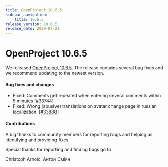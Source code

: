 ```yaml
---
title: OpenProject 10.6.5
sidebar_navigation:
    title: 10.6.5
release_version: 10.6.5
release_date: 2020-07-21
---
```


# OpenProject 10.6.5

We released [OpenProject 10.6.5](https://community.openproject.org/versions/1446).
The release contains several bug fixes and we recommend updating to the newest version.

<!--more-->
#### Bug fixes and changes

- Fixed: Comments get repeated when entering several comments within 5 minutes \[[#33744](https://community.openproject.org/wp/33744)\]
- Fixed: Wrong (abusive) translations on avatar change page in russian localization.  \[[#33888](https://community.openproject.org/wp/33888)\]

#### Contributions
A big thanks to community members for reporting bugs and helping us identifying and providing fixes.

Special thanks for reporting and finding bugs go to

Christoph Arnold, Антон Сміян
